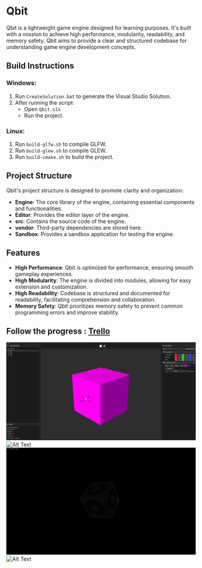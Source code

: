 # Qbit

Qbit is a lightweight game engine designed for learning purposes. It's built with a mission to achieve high performance, modularity, readability, and memory safety. Qbit aims to provide a clear and structured codebase for understanding game engine development concepts.

## Build Instructions

### Windows:

1. Run `CreateSolution.bat` to generate the Visual Studio Solution.
2. After running the script:
    - Open `Qbit.sln`
    - Run the project.

### Linux:

1. Run `build-glfw.sh` to compile GLFW.
2. Run `build-glew.sh` to compile GLEW.
3. Run `build-cmake.sh` to build the project.

## Project Structure

Qbit's project structure is designed to promote clarity and organization:

- **Engine**: The core library of the engine, containing essential components and functionalities.
- **Editor**: Provides the editor layer of the engine.
- **src**: Contains the source code of the engine.
- **vendor**: Third-party dependencies are stored here.
- **Sandbox**: Provides a sandbox application for testing the engine.

## Features

- **High Performance**: Qbit is optimized for performance, ensuring smooth gameplay experiences.
- **High Modularity**: The engine is divided into modules, allowing for easy extension and customization.
- **High Readability**: Codebase is structured and documented for readability, facilitating comprehension and collaboration.
- **Memory Safety**: Qbit prioritizes memory safety to prevent common programming errors and improve stability.

## Follow the progress : [Trello](https://trello.com/b/8og3yTb4/engine)

![Alt Text](Dist/GithubResources/QbitEditor2.png)
![Alt Text](Dist/GithubResources/cascaded_shadow_map.gif)
![Alt Text](Dist/GithubResources/lighting_demo4-diffuse_map.gif)
![Alt Text](Dist/GithubResources/lighting_demo3-diffuse_map-specular_map.gif)